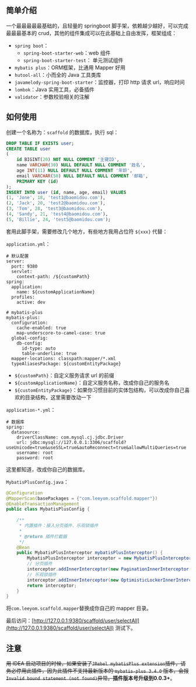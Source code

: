 ## 简单介绍

一个最最最最最基础的，且轻量的 springboot 脚手架，依赖越少越好，可以完成最最最基本的 crud，其他的组件集成可以在此基础上自由发挥，框架组成：

- `spring boot`：
    - `spring-boot-starter-web`：web 组件
    - `spring-boot-starter-test`： 单元测试组件
- `mybatis plus`：ORM框架，比通用 Mapper 好用
- `hutool-all`：小而全的 Java 工具类库
- `javamelody-spring-boot-starter`：监控器，打印 http 请求 url，响应时间
- `lombok`：Java 实用工具，必备插件
- `validator`：参数校验相关的注解

## 如何使用

创建一个名称为：`scaffold` 的数据库，执行 sql：

```sql
DROP TABLE IF EXISTS user;
CREATE TABLE user
(
	id BIGINT(20) NOT NULL COMMENT '主键ID',
	name VARCHAR(30) NULL DEFAULT NULL COMMENT '姓名',
	age INT(11) NULL DEFAULT NULL COMMENT '年龄',
	email VARCHAR(50) NULL DEFAULT NULL COMMENT '邮箱',
	PRIMARY KEY (id)
);
INSERT INTO user (id, name, age, email) VALUES
(1, 'Jone', 18, 'test1@baomidou.com'),
(2, 'Jack', 20, 'test2@baomidou.com'),
(3, 'Tom', 28, 'test3@baomidou.com'),
(4, 'Sandy', 21, 'test4@baomidou.com'),
(5, 'Billie', 24, 'test5@baomidou.com');
```

套用此脚手架，需要修改几个地方，有些地方我用占位符 `${xxx}` 代替：

`application.yml`：

```
# 默认配置
server:
  port: 9380
  servlet:
    context-path: /${customPath}
spring:
  application:
    name: ${customApplicationName}
  profiles:
    active: dev

# mybatis-plus
mybatis-plus:
  configuration:
    cache-enabled: true
    map-underscore-to-camel-case: true
  global-config:
    db-config:
      id-type: auto
      table-underline: true
  mapper-locations: classpath:mapper/*.xml
  typeAliasesPackage: ${customEntityPackage}
```

- `${customPath}`：自定义服务请求 url 的前缀
- `${customApplicationName}`：自定义服务名称，改成你自己的服务名
- `${customEntityPackage}`：如果你习惯目前的实体包结构，可以改成你自己喜欢的目录结构，这里需要改动一下

`application-*.yml`：

```
# 数据库
spring:
  datasource:
    driverClassName: com.mysql.cj.jdbc.Driver
    url: jdbc:mysql://127.0.0.1:3306/scaffold?useUnicode=true&useSSL=true&autoReconnect=true&allowMultiQueries=true
    username: root
    password: root
```
这里都知道，改成你自己的数据库。

`MybatisPlusConfig.java`：

```java
@Configuration
@MapperScan(basePackages = {"com.leeyom.scaffold.mapper"})
@EnableTransactionManagement
public class MybatisPlusConfig {
    
    /**
     * 内置插件：接入分页插件、乐观锁插件
     *
     * @return 插件拦截器
     */
    @Bean
    public MybatisPlusInterceptor mybatisPlusInterceptor() {
        MybatisPlusInterceptor interceptor = new MybatisPlusInterceptor();
        // 分页插件
        interceptor.addInnerInterceptor(new PaginationInnerInterceptor(DbType.MYSQL));
        // 乐观锁插件
        interceptor.addInnerInterceptor(new OptimisticLockerInnerInterceptor());
        return interceptor;
    }
}
```

将`com.leeyom.scaffold.mapper`替换成你自己的 mapper 目录。

最后访问：[http://127.0.0.1:9380/scaffold/user/selectAll](http://127.0.0.1:9380/scaffold/user/selectAll) 测试下。

## 注意

~~用 IDEA 启动项目的时候，如果安装了`JRebel mybatisPlus extension`插件，请务必停用此插件，因为此插件不支持最新版本的 `mybatis-plus 3.4.0` 版本，会报`Invalid bound statement (not found)`异常。~~**插件版本号升级到0.0.3+**。
